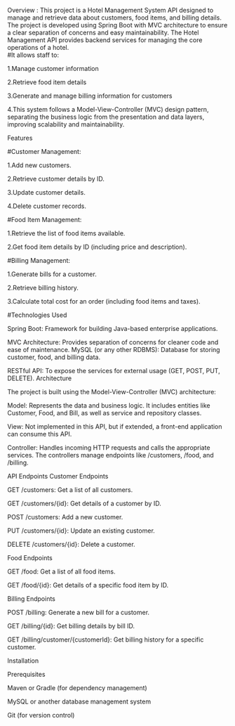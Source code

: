 Overview :
This project is a Hotel Management System API designed to manage and retrieve data about customers, food items, and billing details. The project is developed using Spring Boot with MVC architecture to ensure a clear separation of concerns and easy maintainability.
The Hotel Management API provides backend services for managing the core operations of a hotel.\
#It allows staff to:

1.Manage customer information

2.Retrieve food item details

3.Generate and manage billing information for customers

4.This system follows a Model-View-Controller (MVC) design pattern, separating the business logic from the presentation and data layers, improving scalability and maintainability.

Features

#Customer Management:

1.Add new customers.

2.Retrieve customer details by ID.

3.Update customer details.
  
4.Delete customer records.

#Food Item Management:


1.Retrieve the list of food items available.

2.Get food item details by ID (including price and description).

#Billing Management:

1.Generate bills for a customer.

2.Retrieve billing history.

3.Calculate total cost for an order (including food items and taxes).

#Technologies Used

Spring Boot: Framework for building Java-based enterprise applications.

MVC Architecture: Provides separation of concerns for cleaner code and ease of maintenance.
MySQL (or any other RDBMS): Database for storing customer, food, and billing data.

RESTful API: To expose the services for external usage (GET, POST, PUT, DELETE).
Architecture

The project is built using the Model-View-Controller (MVC) architecture:

Model: Represents the data and business logic. It includes entities like Customer, Food, and Bill, as well as service and repository classes.

View: Not implemented in this API, but if extended, a front-end application can consume this API.

Controller: Handles incoming HTTP requests and calls the appropriate services. The controllers manage endpoints like /customers, /food, and /billing.

API Endpoints
Customer Endpoints

GET /customers: Get a list of all customers.

GET /customers/{id}: Get details of a customer by ID.

POST /customers: Add a new customer.

PUT /customers/{id}: Update an existing customer.

DELETE /customers/{id}: Delete a customer.

Food Endpoints

GET /food: Get a list of all food items.

GET /food/{id}: Get details of a specific food item by ID.

Billing Endpoints

POST /billing: Generate a new bill for a customer.

GET /billing/{id}: Get billing details by bill ID.

GET /billing/customer/{customerId}: Get billing history for a specific customer.

Installation

Prerequisites


Maven or Gradle (for dependency management)

MySQL or another database management system

Git (for version control)
